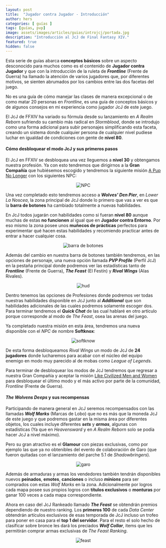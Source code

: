 ```yaml
---
layout: post
title:  "Jugador contra Jugador - Introducción"
author: hers
categories: [ guías ]
tags: [guías, pvp]
image: assets/images/articles/guias/introjcj/portada.jpg
description: "Introducción al JcJ de Final Fantasy XIV."
featured: true
hidden: false
---
```

Esta serie de guías abarca **conceptos básicos** sobre un aspecto desconocido para muchos como es el contenido de **Jugador contra Jugador** y que con la introducción de la ruleta de ***Frontline*** (Frente de Guerra) ha llamado la atención de varios jugadores que, por diferentes motivos, se sienten abrumados por los cambios entre las dos facetas del juego.

No es una guía de cómo manejar las clases de manera excepcional o de como matar 20 personas en *Frontline*, es una guía de conceptos básicos y de algunos consejos en mi experiencia como jugador JcJ de este juego.

El JcJ de FFXIV ha variado su fórmula desde su lanzamiento en *A Realm Reborn* sufriendo su cambio más radical en *Stormblood*, donde se introdujo como una forma adicional para subir personajes simplificando esta faceta, creando un sistema donde cualquier persona de cualquier nivel pudiese luchar en igualdad de condiciones con gente de **nivel 80**.

#### Cómo desbloquear el modo JcJ y sus primeros pasos

El JcJ en FFXIV se desbloquea una vez lleguemos a **nivel 30** y obtengamos nuestra profesión. Ya con esto tendremos que dirigirnos a la **Gran Compañía** que hubiésemos escogido y tendremos la siguiente misión  <a href="https://na.finalfantasyxiv.com/lodestone/playguide/db/quest/d2c5aac1de8/" target="_blank" class="eorzeadb_link">A Pup No Longer</a> con los siguientes NPC:

<p align="center"><img src="{{ site.baseurl }}/assets/images/articles/guias/introjcj/npc.jpg" alt="NPC"/></p>

Una vez completado esto tendremos acceso a ***Wolves' Den Pier***, en *Lower La Noscea*, la zona principal de JcJ donde lo primero que vas a ver es que la **barra de botones** ha cambiado totalmente a nuevas habilidades.

En JcJ todos jugarán con habilidades como si fueran **nivel 80** aunque muchas de estas **no funcionen** al igual que en **Jugador contra Entorno**. Por eso mismo la zona posee unos **muñecos de prácticas** perfectos para experimentar qué hacen estas habilidades y recomiendo practicar antes de entrar a hacer cualquier cosa.

<p align="center"><img src="{{ site.baseurl }}/assets/images/articles/guias/introjcj/ba.jpg" alt="barra de botones"/></p>

Además del cambio en nuestra barra de botones también tendremos, en las opciones de personaje, una nueva opción llamada ***PVP Profile*** (Perfil JcJ) en la pestaña principal donde podremos ver las estadísticas tanto de ***Frontline*** (Frente de Guerra), ***The Feast*** (El Festín) y ***Rival Wings*** (Alas Rivales).

<p align="center"><img src="{{ site.baseurl }}/assets/images/articles/guias/introjcj/hud.jpg" alt="hud"/></p>

Dentro tenemos las opciones de Profesiones donde podremos ver todas nuestras habilidades disponible en JcJ junto al ***Additional*** que son habilidades adicionales de las cuales podremos solamente escoger dos.   Para terminar tendremos el ***Quick Chat*** de las cual hablaré en otro artículo porque corresponde al modo de *The Feast*, osea las arenas del juego.

Ya completado nuestra misión en esta área, tendremos una nueva disponible con el *NPC* de nombre **Softknox**:

<p align="center"><img src="{{ site.baseurl }}/assets/images/articles/guias/introjcj/softknow.jpg" alt="softknow"/></p>

De esta forma desbloqueamos *Rival Wings* un modo de JcJ de **24 jugadores** donde lucharemos para acabar con el núcleo del equipo enemigo en modo muy parecido al de mobas como *League of Legends*. 

Para terminar de desbloquear los modos de JcJ tendremos que regresar a nuestra Gran Compañía y aceptar la misión <a href="https://na.finalfantasyxiv.com/lodestone/playguide/db/quest/60d4d077629/" target="_blank" class="eorzeadb_link">Like Civilized Men and Women</a> para desbloquear el último modo y el más activo por parte de la comunidad, *Frontline* (Frente de Guerra).

#### *The Wolvens Deeps* y sus recompensas

Participando de manera general en JcJ seremos recompensados con las llamadas ***Wolf Marks*** (Marcas de Lobo) que no es más que la moneda JcJ de este juego y que podremos gastar en la misma área por diferentes objetos, los cuales incluye diferentes ***sets*** y ***armas***, algunas con estadísticas (Ya que en *Heavensward* y en *A Realm Reborn* solo se podía hacer JcJ a nivel máximo).

Pero su gran atractivo es el **Glamour** con piezas exclusivas, como por ejemplo las que ya no obtenibles del evento de colaboración de Garo (que fueron quitadas con el lanzamiento del parche 5.1 de *Shadowbringers*).

<p align="center"><img src="{{ site.baseurl }}/assets/images/articles/guias/introjcj/garo.jpg" alt="garo"/></p>

Además de armaduras y armas los vendedores también tendrán disponibles nuevos **peinados**, **emotes**, **canciones** o incluso ***minions*** para ser comprados con estas *Wolf Marks* en la zona. Adicionalmente por logros cada mapa posee sus propios logros con **títulos exclusivos** o **monturas** por ganar 100 veces a cada mapa correspondiente.

Ahora en caso del JcJ Rankeado llamado ***The Feast*** se obtendrán premios dependiendo de nuestro ranking. Los **primeros 100** de cada *Data Center* obtendrán artículos exclusivos de esas temporada de JcJ incluso un trofeo para poner en casa para el **top 1 del servidor**. Para el resto el solo hecho de clasificar sobre bronce les dará los preciados ***Wolf Collar***, items que les permitirán comprar armas exclusivas de *The Feast Ranking*.

<p align="center"><img src="{{ site.baseurl }}/assets/images/articles/guias/introjcj/feast.jpg" alt="feast"/></p>